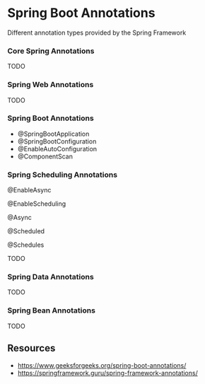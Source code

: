 # Spring Boot Annotations
Different annotation types provided by the Spring Framework

### Core Spring Annotations
TODO
### Spring Web Annotations
TODO
### Spring Boot Annotations
* @SpringBootApplication
* @SpringBootConfiguration
* @EnableAutoConfiguration
* @ComponentScan


### Spring Scheduling Annotations
@EnableAsync

@EnableScheduling

@Async

@Scheduled

@Schedules

TODO
### Spring Data Annotations
TODO 
### Spring Bean Annotations
TODO

## Resources 
* https://www.geeksforgeeks.org/spring-boot-annotations/
* https://springframework.guru/spring-framework-annotations/
